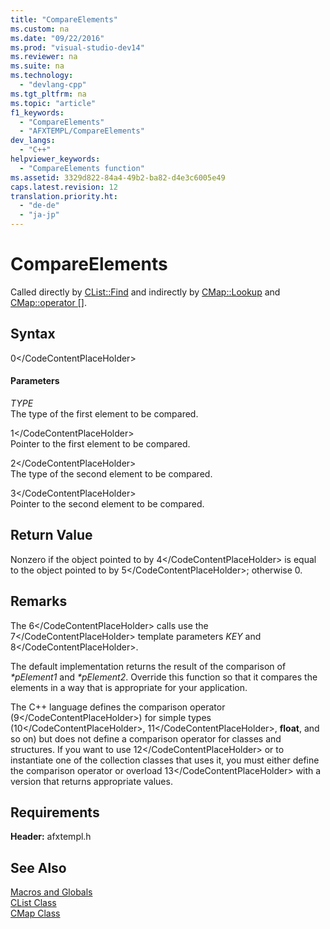 ```yaml
---
title: "CompareElements"
ms.custom: na
ms.date: "09/22/2016"
ms.prod: "visual-studio-dev14"
ms.reviewer: na
ms.suite: na
ms.technology: 
  - "devlang-cpp"
ms.tgt_pltfrm: na
ms.topic: "article"
f1_keywords: 
  - "CompareElements"
  - "AFXTEMPL/CompareElements"
dev_langs: 
  - "C++"
helpviewer_keywords: 
  - "CompareElements function"
ms.assetid: 3329d822-84a4-49b2-ba82-d4e3c6005e49
caps.latest.revision: 12
translation.priority.ht: 
  - "de-de"
  - "ja-jp"
---
```

# CompareElements
Called directly by [CList::Find](../vs140/clist--find.md) and indirectly by [CMap::Lookup](../vs140/cmap--lookup.md) and [CMap::operator &#91;&#93;](../vs140/cmap--operator.md).  
  
## Syntax  
  
<CodeContentPlaceHolder>0\</CodeContentPlaceHolder>  
#### Parameters  
 *TYPE*  
 The type of the first element to be compared.  
  
 <CodeContentPlaceHolder>1\</CodeContentPlaceHolder>  
 Pointer to the first element to be compared.  
  
 <CodeContentPlaceHolder>2\</CodeContentPlaceHolder>  
 The type of the second element to be compared.  
  
 <CodeContentPlaceHolder>3\</CodeContentPlaceHolder>  
 Pointer to the second element to be compared.  
  
## Return Value  
 Nonzero if the object pointed to by <CodeContentPlaceHolder>4\</CodeContentPlaceHolder> is equal to the object pointed to by <CodeContentPlaceHolder>5\</CodeContentPlaceHolder>; otherwise 0.  
  
## Remarks  
 The <CodeContentPlaceHolder>6\</CodeContentPlaceHolder> calls use the <CodeContentPlaceHolder>7\</CodeContentPlaceHolder> template parameters *KEY* and <CodeContentPlaceHolder>8\</CodeContentPlaceHolder>.  
  
 The default implementation returns the result of the comparison of *\*pElement1* and *\*pElement2*. Override this function so that it compares the elements in a way that is appropriate for your application.  
  
 The C++ language defines the comparison operator (<CodeContentPlaceHolder>9\</CodeContentPlaceHolder>) for simple types (<CodeContentPlaceHolder>10\</CodeContentPlaceHolder>, <CodeContentPlaceHolder>11\</CodeContentPlaceHolder>, **float**, and so on) but does not define a comparison operator for classes and structures. If you want to use <CodeContentPlaceHolder>12\</CodeContentPlaceHolder> or to instantiate one of the collection classes that uses it, you must either define the comparison operator or overload <CodeContentPlaceHolder>13\</CodeContentPlaceHolder> with a version that returns appropriate values.  
  
## Requirements  
 **Header:** afxtempl.h  
  
## See Also  
 [Macros and Globals](../vs140/mfc-macros-and-globals.md)   
 [CList Class](../vs140/clist-class.md)   
 [CMap Class](../vs140/cmap-class.md)